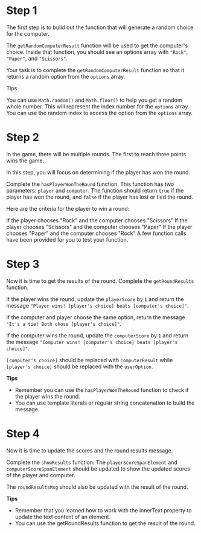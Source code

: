 # Step 1
The first step is to build out the function that will generate a random choice for the computer.

The `getRandomComputerResult` function will be used to get the computer's choice. Inside that function, you should see an options array with `"Rock"`, `"Paper"`, and `"Scissors"`.

Your task is to complete the `getRandomComputerResult` function so that it returns a random option from the `options` array.

Tips

You can use `Math.random()` and `Math.floor()` to help you get a random whole number. This will represent the index number for the `options` array.
You can use the random index to access the option from the `options` array.
# Step 2
In the game, there will be multiple rounds. The first to reach three points wins the game.

In this step, you will focus on determining if the player has won the round.

Complete the `hasPlayerWonTheRound` function. This function has two parameters: `player` and `computer`. The function should return `true` if the player has won the round, and `false` if the player has lost or tied the round.

Here are the criteria for the player to win a round:

If the player chooses "Rock" and the computer chooses "Scissors"
If the player chooses "Scissors" and the computer chooses "Paper"
If the player chooses "Paper" and the computer chooses "Rock"
A few function calls have been provided for you to test your function.
# Step 3
Now it is time to get the results of the round. Complete the `getRoundResults` function.

If the player wins the round, update the `playerScore` by `1` and return the message `"Player wins! [player's choice] beats [computer's choice]"`.

If the computer and player choose the same option, return the message `"It's a tie! Both chose [player's choice]"`.

If the computer wins the round, update the `computerScore` by `1` and return the message `"Computer wins! [computer's choice] beats [player's choice]"`.

`[computer's choice]` should be replaced with `computerResult` while `[player's choice]` should be replaced with the `userOption`.

**Tips**

- Remember you can use the `hasPlayerWonTheRound` function to check if the player wins the round.
- You can use template literals or regular string concatenation to build the message.
# Step 4
Now it is time to update the scores and the round results message.

Complete the `showResults` function. The `playerScoreSpanElement` and `computerScoreSpanElement` should be updated to show the updated scores of the player and computer.

The `roundResultsMsg` should also be updated with the result of the round.

**Tips**

- Remember that you learned how to work with the innerText property to update the text content of an element.
- You can use the getRoundResults function to get the result of the round.
